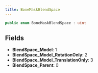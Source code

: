 ```yaml
---
title: BoneMaskBlendSpace
---
```


```csharp
public enum BoneMaskBlendSpace : uint
```

## Fields

- **BlendSpace_Model**: 1
- **BlendSpace_Model_RotationOnly**: 2
- **BlendSpace_Model_TranslationOnly**: 3
- **BlendSpace_Parent**: 0

